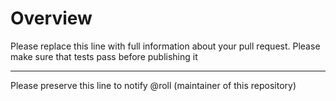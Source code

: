 # Overview

Please replace this line with full information about your pull request. Please make sure that tests pass before publishing it

---

Please preserve this line to notify @roll (maintainer of this repository)
